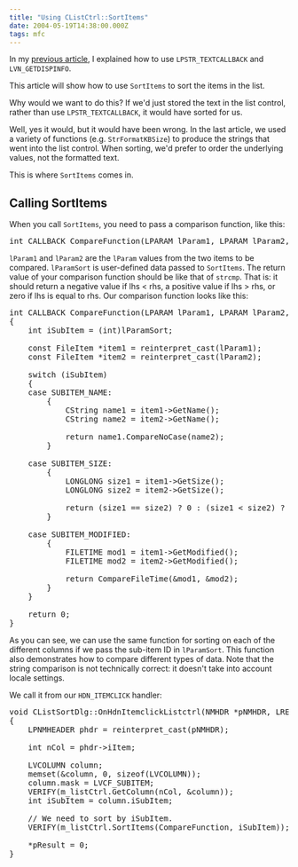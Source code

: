 ```yaml
---
title: "Using CListCtrl::SortItems"
date: 2004-05-19T14:38:00.000Z
tags: mfc
---
```

In my [previous article](/node/view/253), I explained how to use `LPSTR_TEXTCALLBACK` and `LVN_GETDISPINFO`.

This article will show how to use `SortItems` to sort the items in the list.

Why would we want to do this? If we'd just stored the text in the list control, rather than use `LPSTR_TEXTCALLBACK`, it would have sorted for us.

Well, yes it would, but it would have been wrong. In the last article, we used a variety of functions (e.g. `StrFormatKBSize`) to produce the strings that went into the list control. When sorting, we'd prefer to order the underlying values, not the formatted text.

This is where `SortItems` comes in.

## Calling SortItems

When you call `SortItems`, you need to pass a comparison function, like this:

<pre>int CALLBACK CompareFunction(LPARAM lParam1, LPARAM lParam2, LPARAM lParamSort);</pre>

`lParam1` and `lParam2` are the `lParam` values from the two items to be compared. `lParamSort` is user-defined data passed to `SortItems`. The return value of your comparison function should be like that of `strcmp`. That is: it should return a negative value if lhs < rhs, a positive value if lhs > rhs, or zero if lhs is equal to rhs.
Our comparison function looks like this:

<pre>int CALLBACK CompareFunction(LPARAM lParam1, LPARAM lParam2, LPARAM lParamSort)
{
    int iSubItem = (int)lParamSort;

    const FileItem *item1 = reinterpret_cast<const FileItem *>(lParam1);
    const FileItem *item2 = reinterpret_cast<const FileItem *>(lParam2);

    switch (iSubItem)
    {
    case SUBITEM_NAME:
        {
            CString name1 = item1->GetName();
            CString name2 = item2->GetName();

            return name1.CompareNoCase(name2);
        }

    case SUBITEM_SIZE:
        {
            LONGLONG size1 = item1->GetSize();
            LONGLONG size2 = item2->GetSize();

            return (size1 == size2) ? 0 : (size1 < size2) ? -1 : 1;
        }

    case SUBITEM_MODIFIED:
        {
            FILETIME mod1 = item1->GetModified();
            FILETIME mod2 = item2->GetModified();

            return CompareFileTime(&mod1, &mod2);
        }
    }

    return 0;
}</pre>

As you can see, we can use the same function for sorting on each of the different columns if we pass the sub-item ID in `lParamSort`. This function also demonstrates how to compare different types of data. Note that the string comparison is not technically correct: it doesn't take into account locale settings.

We call it from our `HDN_ITEMCLICK` handler:

<pre>void CListSortDlg::OnHdnItemclickListctrl(NMHDR *pNMHDR, LRESULT *pResult)
{
    LPNMHEADER phdr = reinterpret_cast<LPNMHEADER>(pNMHDR);

    int nCol = phdr->iItem;

    LVCOLUMN column;
    memset(&column, 0, sizeof(LVCOLUMN));
    column.mask = LVCF_SUBITEM;
    VERIFY(m_listCtrl.GetColumn(nCol, &column));
    int iSubItem = column.iSubItem;

    // We need to sort by iSubItem.
    VERIFY(m_listCtrl.SortItems(CompareFunction, iSubItem));

    *pResult = 0;
}</pre>
